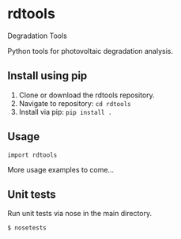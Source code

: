 # rdtools
Degradation Tools

Python tools for photovoltaic degradation analysis.

## Install using pip

1. Clone or download the rdtools repository.
2. Navigate to repository: `cd rdtools`
3. Install via pip: `pip install .`

## Usage

```
import rdtools
```

More usage examples to come...

## Unit tests

Run unit tests via nose in the main directory.

```bash
$ nosetests
```
